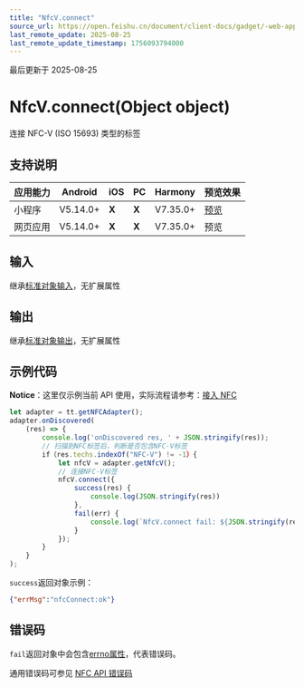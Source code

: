 ```yaml
---
title: "NfcV.connect"
source_url: https://open.feishu.cn/document/client-docs/gadget/-web-app-api/device/nfc/NfcV/connect
last_remote_update: 2025-08-25
last_remote_update_timestamp: 1756093794000
---
```

最后更新于 2025-08-25

# NfcV.connect(Object object)

连接 NFC-V (ISO 15693) 类型的标签

## 支持说明

应用能力 | Android | iOS | PC | Harmony | 预览效果
--- | --- | --- | --- | --- | ---
小程序 | V5.14.0+ | **X** | **X** | V7.35.0+ | [预览](https://applink.feishu.cn/client/mini_program/open?appId=cli_9dff7f6ae02ad104&path=%2Fpage%2FAPI%2Fpages%2Fnfc%2Fnfc)
网页应用 | V5.14.0+ | **X** | **X** | V7.35.0+ | 预览

## 输入
继承[标准对象输入](https://open.feishu.cn/document/uYjL24iN/ukzNy4SO3IjL5cjM)，无扩展属性

## 输出
继承[标准对象输出](https://open.feishu.cn/document/uYjL24iN/ukzNy4SO3IjL5cjM#8c92acb8)，无扩展属性

## 示例代码
**Notice**：这里仅示例当前 API 使用，实际流程请参考：[接入 NFC](https://open.feishu.cn/document/uYjL24iN/ugTN4YjL4UDO24CO1gjN)

```js
let adapter = tt.getNFCAdapter();
adapter.onDiscovered(
    (res) => {
        console.log('onDiscovered res, ' + JSON.stringify(res));
        // 扫描到NFC标签后，判断是否包含NFC-V标签
        if（res.techs.indexOf("NFC-V") != -1）{
            let nfcV = adapter.getNfcV();
            // 连接NFC-V标签
            nfcV.connect({
                success(res) {
                    console.log(JSON.stringify(res))
                },
                fail(err) {
                    console.log(`NfcV.connect fail: ${JSON.stringify(res)}`)
                }
            });   
        }   
    }
);
```

`success`返回对象示例：
```json
{"errMsg":"nfcConnect:ok"}
```

## 错误码
`fail`返回对象中会包含[errno属性](https://open.feishu.cn/document/uYjL24iN/uAjMuAjMuAjM/errno)，代表错误码。

通用错误码可参见 [NFC API 错误码](https://open.feishu.cn/document/uYjL24iN/uQzM4YjL0MDO24CNzgjN/nfc-error-codes)
